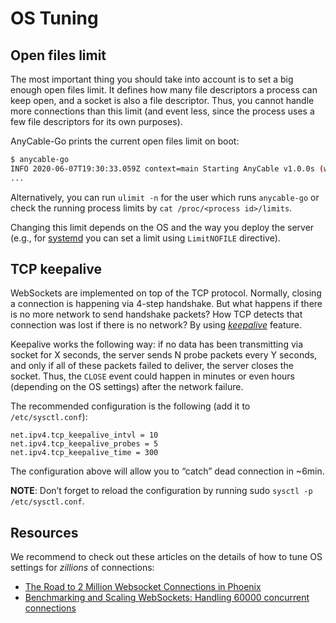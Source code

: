 # OS Tuning

## Open files limit

The most important thing you should take into account is to set a big enough open files limit.
It defines how many file descriptors a process can keep open, and a socket is also a file descriptor.
Thus, you cannot handle more connections than this limit (and event less, since the process uses a few file descriptors for its own purposes).

 AnyCable-Go prints the current open files limit on boot:

```sh
$ anycable-go
INFO 2020-06-07T19:30:33.059Z context=main Starting AnyCable v1.0.0s (with mruby 1.2.0 (2015-11-17)) (pid: 29333, open file limit: 524288)
...
```

Alternatively, you can run `ulimit -n` for the user which runs `anycable-go` or check the running process limits by `cat /proc/<process id>/limits`.

Changing this limit depends on the OS and the way you deploy the server (e.g., for [systemd](../deployment/systemd.md) you can set a limit using `LimitNOFILE` directive).

## TCP keepalive

WebSockets are implemented on top of the TCP protocol. Normally, closing a connection is happening via 4-step handshake. But what happens if there is no more network to send handshake packets? How TCP detects that connection was lost if there is no network? By using [_keepalive_](http://tldp.org/HOWTO/TCP-Keepalive-HOWTO/overview.html) feature.

Keepalive works the following way: if no data has been transmitting via socket for X seconds, the server sends N probe packets every Y seconds, and only if all of these packets failed to deliver, the server closes the socket. Thus, the `CLOSE` event could happen in minutes or even hours (depending on the OS settings) after the network failure.

The recommended configuration is the following (add it to `/etc/sysctl.conf`):

```sysctl
net.ipv4.tcp_keepalive_intvl = 10
net.ipv4.tcp_keepalive_probes = 5
net.ipv4.tcp_keepalive_time = 300
```

The configuration above will allow you to “catch” dead connection in ~6min.

**NOTE**: Don’t forget to reload the configuration by running sudo `sysctl -p /etc/sysctl.conf`.

## Resources

We recommend to check out these articles on the details of how to tune OS settings for _zillions_ of connections:

- [The Road to 2 Million Websocket Connections in Phoenix](https://phoenixframework.org/blog/the-road-to-2-million-websocket-connections)
- [Benchmarking and Scaling WebSockets: Handling 60000 concurrent connections](http://kemalcr.com/blog/2016/11/13/benchmarking-and-scaling-websockets-handling-60000-concurrent-connections/)
